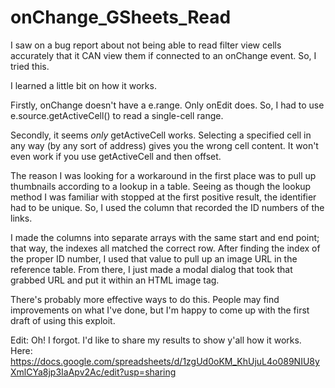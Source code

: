 # onChange_GSheets_Read
I saw on a bug report about not being able to read filter view cells accurately that it CAN view them if connected to an onChange event. So, I tried this.

I learned a little bit on how it works.

Firstly, onChange doesn't have a e.range. Only onEdit does. So, I had to use e.source.getActiveCell() to read a single-cell range. 

Secondly, it seems *only* getActiveCell works. Selecting a specified cell in any way (by any sort of address) gives you the wrong cell content. It won't even work if you use getActiveCell and then offset.

The reason I was looking for a workaround in the first place was to pull up thumbnails according to a lookup in a table. Seeing as though the lookup method I was familiar with stopped at the first positive result, the identifier had to be unique. So, I used the column that recorded the ID numbers of the links.

I made the columns into separate arrays with the same start and end point; that way, the indexes all matched the correct row. After finding the index of the proper ID number, I used that value to pull up an image URL in the reference table. From there, I just made a modal dialog that took that grabbed URL and put it within an HTML image tag.

There's probably more effective ways to do this. People may find improvements on what I've done, but I'm happy to come up with the first draft of using this exploit.

Edit: Oh! I forgot. I'd like to share my results to show y'all how it works. Here: https://docs.google.com/spreadsheets/d/1zgUd0oKM_KhUjuL4o089NIU8yXmlCYa8jp3IaApv2Ac/edit?usp=sharing
